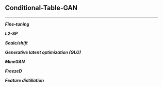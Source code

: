 ## Conditional-Table-GAN

---

***Fine-tuning***

***L2-SP***

***Scale/shift***

***Generative latent optimization (GLO)***

***MineGAN***

***FreezeD***

***Feature distillation***






